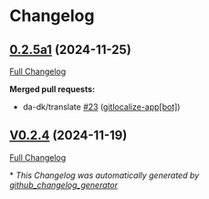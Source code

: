 # Changelog

## [0.2.5a1](https://github.com/OpenVoiceOS/ovos-skill-local-media/tree/0.2.5a1) (2024-11-25)

[Full Changelog](https://github.com/OpenVoiceOS/ovos-skill-local-media/compare/V0.2.4...0.2.5a1)

**Merged pull requests:**

- da-dk/translate [\#23](https://github.com/OpenVoiceOS/ovos-skill-local-media/pull/23) ([gitlocalize-app[bot]](https://github.com/apps/gitlocalize-app))

## [V0.2.4](https://github.com/OpenVoiceOS/ovos-skill-local-media/tree/V0.2.4) (2024-11-19)

[Full Changelog](https://github.com/OpenVoiceOS/ovos-skill-local-media/compare/0.2.4...V0.2.4)



\* *This Changelog was automatically generated by [github_changelog_generator](https://github.com/github-changelog-generator/github-changelog-generator)*
